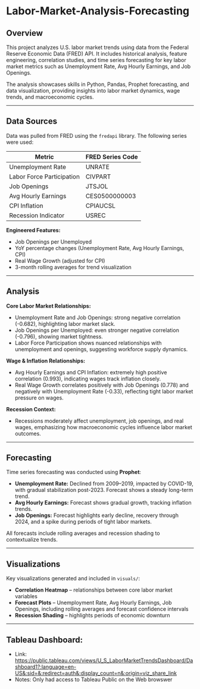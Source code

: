 # Labor-Market-Analysis-Forecasting

## Overview
This project analyzes U.S. labor market trends using data from the Federal Reserve Economic Data (FRED) API. It includes historical analysis, feature engineering, correlation studies, and time series forecasting for key labor market metrics such as Unemployment Rate, Avg Hourly Earnings, and Job Openings.

The analysis showcases skills in Python, Pandas, Prophet forecasting, and data visualization, providing insights into labor market dynamics, wage trends, and macroeconomic cycles.

---

## Data Sources
Data was pulled from FRED using the `fredapi` library. The following series were used:

| Metric                          | FRED Series Code |
|---------------------------------|----------------|
| Unemployment Rate               | UNRATE          |
| Labor Force Participation       | CIVPART         |
| Job Openings                    | JTSJOL          |
| Avg Hourly Earnings             | CES0500000003   |
| CPI Inflation                   | CPIAUCSL        |
| Recession Indicator             | USREC           |

**Engineered Features:**
- Job Openings per Unemployed  
- YoY percentage changes (Unemployment Rate, Avg Hourly Earnings, CPI)  
- Real Wage Growth (adjusted for CPI)  
- 3-month rolling averages for trend visualization  

---

## Analysis
**Core Labor Market Relationships:**
- Unemployment Rate and Job Openings: strong negative correlation (-0.682), highlighting labor market slack.  
- Job Openings per Unemployed: even stronger negative correlation (-0.796), showing market tightness.  
- Labor Force Participation shows nuanced relationships with unemployment and openings, suggesting workforce supply dynamics.

**Wage & Inflation Relationships:**
- Avg Hourly Earnings and CPI Inflation: extremely high positive correlation (0.993), indicating wages track inflation closely.  
- Real Wage Growth correlates positively with Job Openings (0.778) and negatively with Unemployment Rate (-0.33), reflecting tight labor market pressure on wages.

**Recession Context:**
- Recessions moderately affect unemployment, job openings, and real wages, emphasizing how macroeconomic cycles influence labor market outcomes.

---

## Forecasting
Time series forecasting was conducted using **Prophet**:

- **Unemployment Rate:** Declined from 2009–2019, impacted by COVID-19, with gradual stabilization post-2023. Forecast shows a steady long-term trend.  
- **Avg Hourly Earnings:** Forecast shows gradual growth, tracking inflation trends.  
- **Job Openings:** Forecast highlights early decline, recovery through 2024, and a spike during periods of tight labor markets.

All forecasts include rolling averages and recession shading to contextualize trends.

---

## Visualizations
Key visualizations generated and included in `visuals/`:

- **Correlation Heatmap** – relationships between core labor market variables  
- **Forecast Plots** – Unemployment Rate, Avg Hourly Earnings, Job Openings, including rolling averages and forecast confidence intervals  
- **Recession Shading** – highlights periods of economic downturn  

---

## Tableau Dashboard:
- Link: https://public.tableau.com/views/U_S_LaborMarketTrendsDashboard/Dashboard1?:language=en-US&:sid=&:redirect=auth&:display_count=n&:origin=viz_share_link
- Notes: Only had access to Tableau Public on the Web browswer
